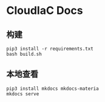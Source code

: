 CloudIaC Docs
==============
## 构建 
```
pip3 install -r requirements.txt
bash build.sh
```

## 本地查看
```
pip3 install mkdocs mkdocs-materia
mkdocs serve
```
